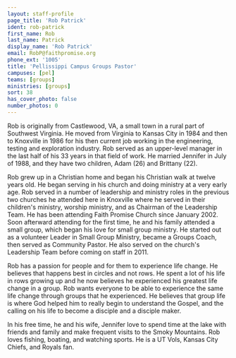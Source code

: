 ```yaml
---
layout: staff-profile
page_title: 'Rob Patrick'
ident: rob-patrick
first_name: Rob
last_name: Patrick
display_name: 'Rob Patrick'
email: RobP@faithpromise.org
phone_ext: '1005'
title: 'Pellissippi Campus Groups Pastor'
campuses: [pel]
teams: [groups]
ministries: [groups]
sort: 38
has_cover_photo: false
number_photos: 0
---
```


Rob is originally from Castlewood, VA, a small town in a rural part of Southwest Virginia. He moved from Virginia to Kansas City in 1984 and then to Knoxville in 1986 for his then current job working in the engineering, testing and exploration industry. Rob served as an upper-level manager in the last half of his 33 years in that field of work. He married Jennifer in July of 1988, and they have two children, Adam (26) and Brittany (22).

Rob grew up in a Christian home and began his Christian walk at twelve years old. He began serving in his church and doing ministry at a very early age. Rob served in a number of leadership and ministry roles in the previous two churches he attended here in Knoxville where he served in their children's ministry, worship ministry, and as Chairman of the Leadership Team. He has been attending Faith Promise Church since January 2002. Soon afterward attending for the first time, he and his family attended a small group, which began his love for small group ministry. He started out as a volunteer Leader in Small Group Ministry, became a Groups Coach, then served as Community Pastor. He also served on the church's Leadership Team before coming on staff in 2011.

Rob has a passion for people and for them to experience life change. He believes that happens best in circles and not rows. He spent a lot of his life in rows growing up and he now believes he experienced his greatest life change in a group. Rob wants everyone to be able to experience the same life change through groups that he experienced. He believes that group life is where God helped him to really begin to understand the Gospel, and the calling on his life to become a disciple and a disciple maker.

In his free time, he and his wife, Jennifer love to spend time at the lake with friends and family and make frequent visits to the Smoky Mountains. Rob loves fishing, boating, and watching sports. He is a UT Vols, Kansas City Chiefs, and Royals fan.